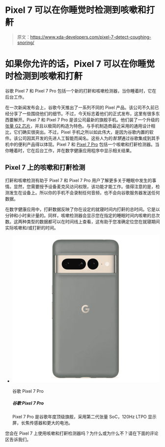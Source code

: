 # Pixel 7 可以在你睡觉时检测到咳嗽和打鼾

> 原文：<https://www.xda-developers.com/pixel-7-detect-coughing-snoring/>

# 如果你允许的话，Pixel 7 可以在你睡觉时检测到咳嗽和打鼾

谷歌 Pixel 7 和 Pixel 7 Pro 包括一个新的打鼾和咳嗽检测器，当你睡着时，它在后台工作。

在一次新闻发布会上，谷歌今天推出了一系列不同的 Pixel 产品。该公司不久前已经分享了一些围绕他们的细节。不过，今天标志着他们的正式发布，这里有很多东西要解开。Pixel 7 和 Pixel 7 Pro 是该公司最新的旗舰手机。他们装了一个升级的[张量 G2 芯片](https://www.xda-developers.com/google-tensor-g2-changes/)，并且以极简的构造为特色。与手机制造商最近采用的通用设计相比，它们确实很突出。不过，Pixel 手机之所以如此伟大，是因为谷歌内置的软件。该公司因其开发的先进人工智能而闻名。这些人为的*智慧*通过谷歌集成到其手机中的便利产品得以体现。Pixel 7 和 [Pixel 7 Pro](https://www.xda-developers.com/best-google-pixel-7-deals/) 包括一个咳嗽和打鼾检测器。当你睡着时，它在后台工作，并在数字健康应用程序中显示相关结果。

## Pixel 7 上的咳嗽和打鼾检测

打鼾和咳嗽检测有助于 Pixel 7 和 Pixel 7 Pro 用户了解更多关于睡眠中发生的事情。显然，您需要授予设备麦克风访问权限，该功能才能工作。值得注意的是，检测发生在设备上。所以你的手机不会录制任何音频，也不会向谷歌服务器发送任何数据。

在数字健康应用中，打鼾数据反映了你在设定的就寝时间内打鼾的总时间。它是以分钟和小时来计量的。同样，咳嗽检测器会显示您在指定的睡眠时间内咳嗽的总次数。这两种类型的数据都可以在时间线上查看，这有助于您准确定位您在就寝期间实际咳嗽和/或打鼾的时间。

*   <picture>![The Pixel 7 Pro is Google's top-of-the-line flagship of the year, featuring the second-gen Tensor SoC, a 120Hz LTPO display, a telephoto sensor, and a bigger battery.](img/26bf32dcd1e54473d448d9be3b56170c.png)</picture>

    谷歌 Pixel 7 Pro

    ##### 谷歌 Pixel 7 Pro

    Pixel 7 Pro 是谷歌年度顶级旗舰，采用第二代张量 SoC，120Hz LTPO 显示屏，长焦传感器和更大的电池。

您会在 Pixel 7 上使用咳嗽和打鼾检测器吗？为什么或为什么不？请在下面的评论区告诉我们。